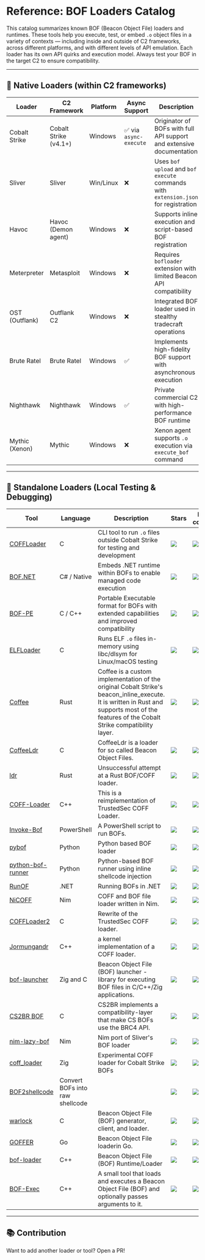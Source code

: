 # Reference: BOF Loaders Catalog

This catalog summarizes known BOF (Beacon Object File) loaders and runtimes. These tools help you execute, test, or embed `.o` object files in a variety of contexts — including inside and outside of C2 frameworks, across different platforms, and with different levels of API emulation. Each loader has its own API quirks and execution model. Always test your BOF in the target C2 to ensure compatibility.

---

## 🧰 Native Loaders (within C2 frameworks)

| Loader | C2 Framework | Platform | Async Support | Description |
|--------|--------------|----------|---------------|-------------|
| Cobalt Strike | Cobalt Strike (v4.1+) | Windows | ✅ via `async-execute` | Originator of BOFs with full API support and extensive documentation |
| Sliver | Sliver | Win/Linux | ❌ | Uses `bof upload` and `bof execute` commands with `extension.json` for registration |
| Havoc | Havoc (Demon agent) | Windows | ❌ | Supports inline execution and script-based BOF registration |
| Meterpreter | Metasploit | Windows | ❌ | Requires `bofloader` extension with limited Beacon API compatibility |
| OST (Outflank) | Outflank C2 | Windows | ❌ | Integrated BOF loader used in stealthy tradecraft operations |
| Brute Ratel | Brute Ratel | Windows | ✅ | Implements high-fidelity BOF support with asynchronous execution |
| Nighthawk | Nighthawk | Windows | ✅ | Private commercial C2 with high-performance BOF runtime |
| Mythic (Xenon) | Mythic | Windows | ❌ | Xenon agent supports `.o` execution via `execute_bof` command |

---

## 🧪 Standalone Loaders (Local Testing & Debugging)

| Tool | Language  | Description | Stars | Last commit |
|------|-----------|-------------|-------|-------------|
| [COFFLoader](https://github.com/trustedsec/COFFLoader) | C | CLI tool to run `.o` files outside Cobalt Strike for testing and development | ![](https://img.shields.io/github/stars/trustedsec/COFFLoader?label=&style=flat) | ![](https://img.shields.io/github/last-commit/trustedsec/COFFLoader?label=&style=flat) 
| [BOF.NET](https://github.com/CCob/BOF.NET) | C# / Native  | Embeds .NET runtime within BOFs to enable managed code execution | ![](https://img.shields.io/github/stars/CCob/BOF.NET?label=&style=flat) | ![](https://img.shields.io/github/last-commit/CCob/BOF.NET?label=&style=flat) 
| [BOF-PE](https://github.com/NetSPI/BOF-PE) | C / C++ | Portable Executable format for BOFs with extended capabilities and improved compatibility | ![](https://img.shields.io/github/stars/NetSPI/BOF-PE?label=&style=flat) | ![](https://img.shields.io/github/last-commit/NetSPI/BOF-PE?label=&style=flat) 
| [ELFLoader](https://github.com/trustedsec/ELFLoader) | C | Runs ELF `.o` files in-memory using libc/dlsym for Linux/macOS testing | ![](https://img.shields.io/github/stars/trustedsec/ELFLoader?label=&style=flat) | ![](https://img.shields.io/github/last-commit/trustedsec/ELFLoader?label=&style=flat) 
| [Coffee](https://github.com/hakaioffsec/coffee) | Rust  | Coffee is a custom implementation of the original Cobalt Strike's beacon_inline_execute. It is written in Rust and supports most of the features of the Cobalt Strike compatibility layer.| ![](https://img.shields.io/github/stars/hakaioffsec/coffee?label=&style=flat) | ![](https://img.shields.io/github/last-commit/hakaioffsec/coffee?label=&style=flat) 
| [CoffeeLdr](https://github.com/Cracked5pider/CoffeeLdr) | C | CoffeeLdr is a loader for so called Beacon Object Files.  | ![](https://img.shields.io/github/stars/Cracked5pider/CoffeeLdr?label=&style=flat) | ![](https://img.shields.io/github/last-commit/Cracked5pider/CoffeeLdr?label=&style=flat) 
| [ldr](https://github.com/yamakadi/ldr) | Rust | Unsuccessful attempt at a Rust BOF/COFF loader.| ![](https://img.shields.io/github/stars/yamakadi/ldr?label=&style=flat) | ![](https://img.shields.io/github/last-commit/yamakadi/ldr?label=&style=flat) 
| [COFF-Loader](https://github.com/Ap3x/COFF-Loader) | C++ | This is a reimplementation of TrustedSec COFF Loader.| ![](https://img.shields.io/github/stars/Ap3x/COFF-Loader?label=&style=flat) | ![](https://img.shields.io/github/last-commit/Ap3x/COFF-Loader?label=&style=flat) 
| [Invoke-Bof](https://github.com/airbus-cert/Invoke-Bof) | PowerShell | A PowerShell script to run BOFs. | ![](https://img.shields.io/github/stars/airbus-cert/Invoke-Bof?label=&style=flat) | ![](https://img.shields.io/github/last-commit/airbus-cert/Invoke-Bof?label=&style=flat) 
| [pybof](https://github.com/rkbennett/pybof) | Python | Python based BOF loader | ![](https://img.shields.io/github/stars/rkbennett/pybof?label=&style=flat) | ![](https://img.shields.io/github/last-commit/rkbennett/pybof?label=&style=flat) 
| [python-bof-runner](https://github.com/naksyn/python-bof-runner) | Python | Python-based BOF runner using inline shellcode injection | ![](https://img.shields.io/github/stars/naksyn/python-bof-runner?label=&style=flat) | ![](https://img.shields.io/github/last-commit/naksyn/python-bof-runner?label=&style=flat) 
| [RunOF](https://github.com/nettitude/RunOF) | .NET | Running BOFs in .NET | ![](https://img.shields.io/github/stars/nettitude/RunOF?label=&style=flat) | ![](https://img.shields.io/github/last-commit/nettitude/RunOF?label=&style=flat) 
| [NiCOFF](https://github.com/frkngksl/NiCOFF) | Nim | COFF and BOF file loader written in Nim.| ![](https://img.shields.io/github/stars/frkngksl/NiCOFF?label=&style=flat) | ![](https://img.shields.io/github/last-commit/frkngksl/NiCOFF?label=&style=flat) 
| [COFFLoader2](https://github.com/Yaxser/COFFLoader2) | C | Rewrite of the TrustedSec COFF loader.| ![](https://img.shields.io/github/stars/Yaxser/COFFLoader2?label=&style=flat) | ![](https://img.shields.io/github/last-commit/Yaxser/COFFLoader2?label=&style=flat) 
| [Jormungandr](https://github.com/Idov31/Jormungandr) | C++ | a kernel implementation of a COFF loader. | ![](https://img.shields.io/github/stars/Idov31/Jormungandr?label=&style=flat) | ![](https://img.shields.io/github/last-commit/Idov31/Jormungandr?label=&style=flat) 
| [bof-launcher](https://github.com/The-Z-Labs/bof-launcher) | Zig and C | Beacon Object File (BOF) launcher - library for executing BOF files in C/C++/Zig applications.| ![](https://img.shields.io/github/stars/The-Z-Labs/bof-launcher?label=&style=flat) | ![](https://img.shields.io/github/last-commit/The-Z-Labs/bof-launcher?label=&style=flat) 
| [CS2BR BOF](https://github.com/NVISOsecurity/cs2br-bof) | C |  CS2BR implements a compatibility-layer that make CS BOFs use the BRC4 API. | ![](https://img.shields.io/github/stars/NVISOsecurity/cs2br-bof?label=&style=flat) | ![](https://img.shields.io/github/last-commit/NVISOsecurity/cs2br-bof?label=&style=flat) 
| [nim-lazy-bof](https://github.com/zimnyaa/nim-lazy-bof) | Nim | Nim port of Sliver's BOF loader | ![](https://img.shields.io/github/stars/zimnyaa/nim-lazy-bof?label=&style=flat) | ![](https://img.shields.io/github/last-commit/zimnyaa/nim-lazy-bof?label=&style=flat) 
| [coff_loader](https://github.com/soheil-01/coff_loader) | Zig | Experimental COFF loader for Cobalt Strike BOFs | ![](https://img.shields.io/github/stars/soheil-01/coff_loader?label=&style=flat) | ![](https://img.shields.io/github/last-commit/soheil-01/coff_loader?label=&style=flat) 
| [BOF2shellcode](https://github.com/FalconForceTeam/BOF2shellcode) | Convert BOFs into raw shellcode || ![](https://img.shields.io/github/stars/FalconForceTeam/BOF2shellcode?label=&style=flat) | ![](https://img.shields.io/github/last-commit/FalconForceTeam/BOF2shellcode?label=&style=flat) 
| [warlock](https://github.com/cyberphor/warlock) | C | Beacon Object File (BOF) generator, client, and loader.| ![](https://img.shields.io/github/stars/cyberphor/warlock?label=&style=flat) | ![](https://img.shields.io/github/last-commit/cyberphor/warlock?label=&style=flat) 
| [GOFFER](https://github.com/Real-Cryillic/GOFFER) | Go | Beacon Object File loaderin Go.| ![](https://img.shields.io/github/stars/Real-Cryillic/GOFFER?label=&style=flat) | ![](https://img.shields.io/github/last-commit/Real-Cryillic/GOFFER?label=&style=flat) 
| [bof-loader](https://github.com/cirosec/bof-loader) | C++ | Beacon Object File (BOF) Runtime/Loader| ![](https://img.shields.io/github/stars/cirosec/bof-loader?label=&style=flat) | ![](https://img.shields.io/github/last-commit/cirosec/bof-loader?label=&style=flat) 
| [BOF-Exec](https://github.com/nseckt/BOF-Exec) | C++ | A small tool that loads and executes a Beacon Object File (BOF) and optionally passes arguments to it.| ![](https://img.shields.io/github/stars/nseckt/BOF-Exec?label=&style=flat) | ![](https://img.shields.io/github/last-commit/nseckt/BOF-Exec?label=&style=flat) 

---

## 📚 Contribution
Want to add another loader or tool? Open a PR!
